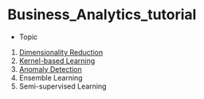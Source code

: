 # Business_Analytics_tutorial

* Topic  
1. [Dimensionality Reduction](https://github.com/junginkim23/Business_Analytics_tutorial/tree/master/Dimensionality_Reduction) 
2. [Kernel-based Learning](https://github.com/junginkim23/Business_Analytics_tutorial/tree/master/Kernel_based_learning) 
3. [Anomaly Detection](https://github.com/junginkim23/Business_Analytics_tutorial/tree/master/Anomaly_Detection)
4. Ensemble Learning 
5. Semi-supervised Learning


